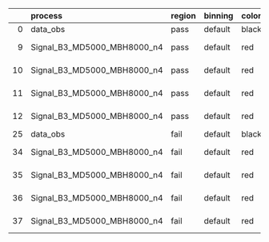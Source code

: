 |    | process                     | region   | binning   | color   | process_type   |   scale | variation   | source_filename                                                      | source_histname    | alias                       | title     |   combine_idx |     lnN |   shapes | syst_type   | direction   | variation_alias   |
|---:|:----------------------------|:---------|:----------|:--------|:---------------|--------:|:------------|:---------------------------------------------------------------------|:-------------------|:----------------------------|:----------|--------------:|--------:|---------:|:------------|:------------|:------------------|
|  0 | data_obs                    | pass     | default   | black   | DATA           |       1 | nominal     | ./histograms_for_2DAlphabet_v18//BH_Data.root                        | hpass              | Data                        | Data      |           nan | nan     |      nan | nan         | nan         | nan               |
|  9 | Signal_B3_MD5000_MBH8000_n4 | pass     | default   | red     | SIGNAL         |       1 | lumi        | ./histograms_for_2DAlphabet_v18//BH_Signal_B3_MD5000_MBH8000_n4.root | hpass              | Signal_B3_MD5000_MBH8000_n4 | BH signal |           nan |   1.016 |      nan | lnN         | nan         | nan               |
| 10 | Signal_B3_MD5000_MBH8000_n4 | pass     | default   | red     | SIGNAL         |       1 | SVM         | ./histograms_for_2DAlphabet_v18//BH_Signal_B3_MD5000_MBH8000_n4.root | hpass_SVMsyst_up   | Signal_B3_MD5000_MBH8000_n4 | BH signal |           nan | nan     |        1 | shapes      | Up          | SVMsyst           |
| 11 | Signal_B3_MD5000_MBH8000_n4 | pass     | default   | red     | SIGNAL         |       1 | SVM         | ./histograms_for_2DAlphabet_v18//BH_Signal_B3_MD5000_MBH8000_n4.root | hpass_SVMsyst_down | Signal_B3_MD5000_MBH8000_n4 | BH signal |           nan | nan     |        1 | shapes      | Down        | SVMsyst           |
| 12 | Signal_B3_MD5000_MBH8000_n4 | pass     | default   | red     | SIGNAL         |       1 | nominal     | ./histograms_for_2DAlphabet_v18//BH_Signal_B3_MD5000_MBH8000_n4.root | hpass              | Signal_B3_MD5000_MBH8000_n4 | BH signal |           nan | nan     |      nan | nan         | nan         | nan               |
| 25 | data_obs                    | fail     | default   | black   | DATA           |       1 | nominal     | ./histograms_for_2DAlphabet_v18//BH_Data.root                        | hfail              | Data                        | Data      |           nan | nan     |      nan | nan         | nan         | nan               |
| 34 | Signal_B3_MD5000_MBH8000_n4 | fail     | default   | red     | SIGNAL         |       1 | lumi        | ./histograms_for_2DAlphabet_v18//BH_Signal_B3_MD5000_MBH8000_n4.root | hfail              | Signal_B3_MD5000_MBH8000_n4 | BH signal |           nan |   1.016 |      nan | lnN         | nan         | nan               |
| 35 | Signal_B3_MD5000_MBH8000_n4 | fail     | default   | red     | SIGNAL         |       1 | SVM         | ./histograms_for_2DAlphabet_v18//BH_Signal_B3_MD5000_MBH8000_n4.root | hfail_SVMsyst_up   | Signal_B3_MD5000_MBH8000_n4 | BH signal |           nan | nan     |        1 | shapes      | Up          | SVMsyst           |
| 36 | Signal_B3_MD5000_MBH8000_n4 | fail     | default   | red     | SIGNAL         |       1 | SVM         | ./histograms_for_2DAlphabet_v18//BH_Signal_B3_MD5000_MBH8000_n4.root | hfail_SVMsyst_down | Signal_B3_MD5000_MBH8000_n4 | BH signal |           nan | nan     |        1 | shapes      | Down        | SVMsyst           |
| 37 | Signal_B3_MD5000_MBH8000_n4 | fail     | default   | red     | SIGNAL         |       1 | nominal     | ./histograms_for_2DAlphabet_v18//BH_Signal_B3_MD5000_MBH8000_n4.root | hfail              | Signal_B3_MD5000_MBH8000_n4 | BH signal |           nan | nan     |      nan | nan         | nan         | nan               |